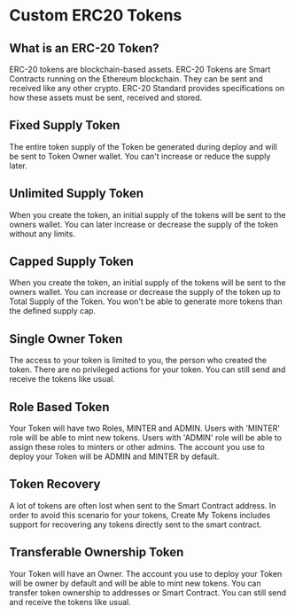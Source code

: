 # Custom ERC20 Tokens

## What is an ERC-20 Token?

ERC-20 tokens are blockchain-based assets. ERC-20 Tokens are Smart Contracts running on the Ethereum blockchain. They can be sent and received like any other crypto. ERC-20 Standard provides specifications on how these assets must be sent, received and stored.

## Fixed Supply Token

The entire token supply of the Token be generated during deploy and will be sent to Token Owner wallet. You can't increase or reduce the supply later.

## Unlimited Supply Token

When you create the token, an initial supply of the tokens will be sent to the owners wallet. You can later increase or decrease the supply of the token without any limits.

## Capped Supply Token

When you create the token, an initial supply of the tokens will be sent to the owners wallet. You can increase or decrease the supply of the token up to Total Supply of the Token. You won't be able to generate more tokens than the defined supply cap.

## Single Owner Token

The access to your token is limited to you, the person who created the token. There are no privileged actions for your token. You can still send and receive the tokens like usual.

## Role Based Token

Your Token will have two Roles, MINTER and ADMIN. Users with 'MINTER' role will be able to mint new tokens. Users with 'ADMIN' role will be able to assign these roles to minters or other admins. The account you use to deploy your Token will be ADMIN and MINTER by default.

## Token Recovery

A lot of tokens are often lost when sent to the Smart Contract address. In order to avoid this scenario for your tokens, Create My Tokens includes support for recovering any tokens directly sent to the smart contract.

## Transferable Ownership Token

Your Token will have an Owner. The account you use to deploy your Token will be owner by default and will be able to mint new tokens. You can transfer token ownership to addresses or Smart Contract. You can still send and receive the tokens like usual.

